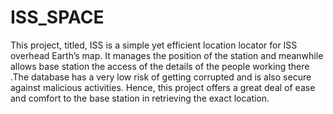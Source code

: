 # ISS_SPACE
This project, titled, ISS is a simple yet efficient location locator for ISS overhead Earth’s map. It manages the position of the station and meanwhile allows base station the access of the details of the people working there .The database has a very low risk of getting corrupted and is also secure against malicious activities. Hence, this project offers a great deal of ease and comfort to the base station in retrieving the exact location.
